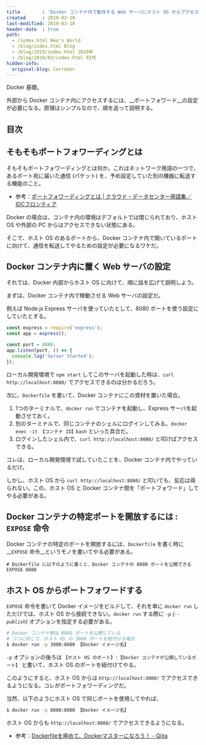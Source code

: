 ```yaml
---
title        : 'Docker コンテナ内で動作する Web サーバにホスト OS からアクセスするには : ポートフォワーディング'
created      : 2019-03-10
last-modified: 2019-03-10
header-date  : true
path:
  - /index.html Neo's World
  - /blog/index.html Blog
  - /blog/2019/index.html 2019年
  - /blog/2019/03/index.html 03月
hidden-info:
  original-blog: Corredor
---
```


Docker 基礎。

外部から Docker コンテナ内にアクセスするには、__ポートフォワード__の設定が必要になる。原理はシンプルなので、順を追って説明する。

## 目次

## そもそもポートフォワーディングとは

そもそもポートフォワーディングとは何か。これはネットワーク用語の一つで、あるポート宛に届いた通信 (パケット) を、予め設定していた別の機器に転送する機能のこと。

- 参考：[ポートフォワーディングとは | クラウド・データセンター用語集／IDCフロンティア](https://www.idcf.jp/words/port-forwarding.html)

Docker の場合は、コンテナ内の環境はデフォルトでは閉じられており、ホスト OS や外部の PC からはアクセスできない状態にある。

そこで、ホスト OS のあるポートから、Docker コンテナ内で開いているポートに向けて、通信を転送してやるための設定が必要になるワケだ。

## Docker コンテナ内に置く Web サーバの設定

それでは、Docker 内部からホスト OS に向けて、順に話を広げて説明しよう。

まずは、Docker コンテナ内で稼動させる Web サーバの設定だ。

例えば Node.js Express サーバを使っていたとして、8080 ポートを使う設定にしていたとする。

```javascript
const express = require('express');
const app = express();

const port = 8080;
app.listen(port, () => {
  console.log('Server Started');
});
```

ローカル開発環境で `npm start` してこのサーバを起動した時は、`curl http://localhost:8080/` でアクセスできるのは分かるだろう。

次に、`Dockerfile` を書いて、Docker コンテナにこの資材を置いた場合。

1. 1つのターミナルで、`docker run` でコンテナを起動し、Express サーバを起動させておく。
2. 別のターミナルで、同じコンテナのシェルにログインしてみる。`docker exec -it 【コンテナ ID】bash` といった具合だ。
3. ログインしたシェル内で、`curl http://localhost:8080/` と叩けばアクセスできる。

コレは、ローカル開発環境で試していたことを、Docker コンテナ内でやっているだけ。

しかし、ホスト OS から `curl http://localhost:8080/` と叩いても、反応は得られない。この、ホスト OS と Docker コンテナ間を「ポートフォワード」してやる必要がある。

## Docker コンテナの特定ポートを開放するには : `EXPOSE` 命令

Docker コンテナの特定のポートを開放するには、`Dockerfile` を書く時に __`EXPOSE` 命令__というモノを書いてやる必要がある。

```
# Dockerfile に以下のように書くと、Docker コンテナの 8080 ポートを公開できる
EXPOSE 8080
```

## ホスト OS からポートフォワードする

`EXPOSE` 命令を書いて Docker イメージをビルドして、それを単に `docker run` しただけでは、ホスト OS から接続できない。`docker run` する際に _`-p` (`--publish`)_ オプションを指定する必要がある。

```bash
# Docker コンテナ側は 8080 ポートを公開している
# ココに対して、ホスト OS の 3000 ポートを紐付ける場合
$ docker run -p 3000:8080 【Docker イメージ名】
```

`-p` オプションの後ろは `【ホスト OS のポート】:【Docker コンテナが公開しているポート】` と書いて、ホスト OS のポートを紐付けてやる。

このようにすると、ホスト OS からは _`http://localhost:3000/`_ でアクセスできるようになる。コレがポートフォワーディングだ。

当然、以下のようにホスト OS で同じポートを使用してやれば、

```bash
$ docker run -p 8080:8080 【Docker イメージ名】
```

ホスト OS からも `http://localhost:8080/` でアクセスできるようになる。

- 参考：[Dockerfileを極めて、Dockerマスターになろう！ - Qiita](https://qiita.com/soushiy/items/0945bcbc7ecce4822985)
